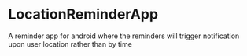 # LocationReminderApp
 A reminder app for android where the reminders will trigger notification upon user location rather than by time

